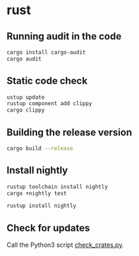 # rust

## Running audit in the code

```sh
cargo install cargo-audit
cargo audit
```

## Static code check

```sh
ustup update
rustup component add clippy
cargo clippy
```

## Building the release version

```sh
cargo build --release
```

## Install nightly

```sh
rustup toolchain install nightly
cargo +nightly test
```

```sh
rustup install nightly
```

## Check for updates

Call the Python3 script [check_crates.py](check_crates.py).

